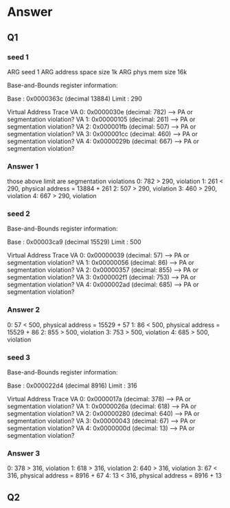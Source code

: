 # Answer
## Q1
### seed 1
ARG seed 1
ARG address space size 1k
ARG phys mem size 16k

Base-and-Bounds register information:

  Base   : 0x0000363c (decimal 13884)
  Limit  : 290

Virtual Address Trace
  VA  0: 0x0000030e (decimal:  782) --> PA or segmentation violation?
  VA  1: 0x00000105 (decimal:  261) --> PA or segmentation violation?
  VA  2: 0x000001fb (decimal:  507) --> PA or segmentation violation?
  VA  3: 0x000001cc (decimal:  460) --> PA or segmentation violation?
  VA  4: 0x0000029b (decimal:  667) --> PA or segmentation violation?

### Answer 1
those above limit are segmentation violations
0: 782 > 290, violation
1: 261 < 290, physical address = 13884 + 261
2: 507 > 290, violation
3: 460 > 290, violation
4: 667 > 290, violation

### seed 2
Base-and-Bounds register information:

Base   : 0x00003ca9 (decimal 15529)
Limit  : 500

Virtual Address Trace
VA  0: 0x00000039 (decimal:   57) --> PA or segmentation violation?
VA  1: 0x00000056 (decimal:   86) --> PA or segmentation violation?
VA  2: 0x00000357 (decimal:  855) --> PA or segmentation violation?
VA  3: 0x000002f1 (decimal:  753) --> PA or segmentation violation?
VA  4: 0x000002ad (decimal:  685) --> PA or segmentation violation?

### Answer 2
0: 57 < 500, physical address = 15529 + 57
1: 86 < 500, physical address = 15529 + 86
2: 855 > 500, violation
3: 753 > 500, violation
4: 685 > 500, violation

### seed 3
Base-and-Bounds register information:

Base   : 0x000022d4 (decimal 8916)
Limit  : 316

Virtual Address Trace
VA  0: 0x0000017a (decimal:  378) --> PA or segmentation violation?
VA  1: 0x0000026a (decimal:  618) --> PA or segmentation violation?
VA  2: 0x00000280 (decimal:  640) --> PA or segmentation violation?
VA  3: 0x00000043 (decimal:   67) --> PA or segmentation violation?
VA  4: 0x0000000d (decimal:   13) --> PA or segmentation violation?

### Answer 3
0: 378 > 316, violation
1: 618 > 316, violation
2: 640 > 316, violation
3: 67 < 316, physical address = 8916 + 67
4: 13 < 316, physical address = 8916 + 13

## Q2
###